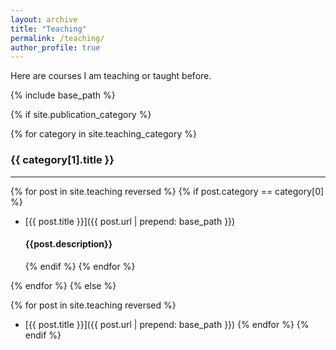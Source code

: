 ```yaml
---
layout: archive
title: "Teaching"
permalink: /teaching/
author_profile: true
---
```


Here are courses I am teaching or taught before.

{% include base_path %}

{% if site.publication_category %}
<!-- Loop through categorized teaching posts -->
{% for category in site.teaching_category %}
### {{ category[1].title }}
<hr />

{% for post in site.teaching reversed %}
  {% if post.category == category[0] %}
- [{{ post.title }}]({{ post.url | prepend: base_path }}) &nbsp; <h4>{{post.description}}</h4>
  {% endif %}
{% endfor %}

{% endfor %}
{% else %}
<!-- List all teaching posts if no category exists -->
{% for post in site.teaching reversed %}
- [{{ post.title }}]({{ post.url | prepend: base_path }})
{% endfor %}
{% endif %}
